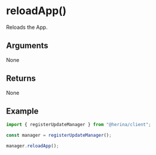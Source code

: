 # reloadApp()

Reloads the App.

## Arguments

None

## Returns

None

## Example

```typescript
import { registerUpdateManager } from "@herina/client";

const manager = registerUpdateManager();

manager.reloadApp();
```
